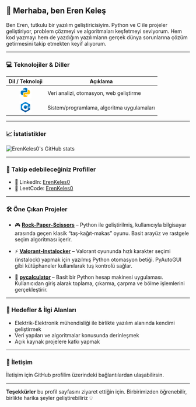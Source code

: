 ## 👋 Merhaba, ben Eren Keleş

Ben Eren, tutkulu bir yazılım geliştiricisiyim. Python ve C ile projeler geliştiriyor, problem çözmeyi ve algoritmaları keşfetmeyi seviyorum. Hem kod yazmayı hem de yazdığım yazılımların gerçek dünya sorunlarına çözüm getirmesini takip etmekten keyif alıyorum.

---

### 💻 Teknolojiler & Diller


| Dil / Teknoloji | Açıklama |
|-----------------|----------|
| <div align="center"><img src="python.png" width="32" /></div> | Veri analizi, otomasyon, web geliştirme |
| <div align="center"><img src="c.png" width="32" /></div> | Sistem/programlama, algoritma uygulamaları |


---

### 📈 İstatistikler

![ErenKeles0's GitHub stats](https://github-readme-stats.vercel.app/api?username=ErenKeles0&show_icons=true&theme=radical)

---

### 🔗 Takip edebileceğiniz Profiller

- 💼 LinkedIn: [ErenKeles0](https://www.linkedin.com/in/eren-keleş-4ba055250)
- 🧠 LeetCode: [ErenKeles0](https://leetcode.com/u/ErenKeles0)

---

### 🛠️ Öne Çıkan Projeler

- 🎮 **[Rock-Paper-Scissors](https://github.com/ErenKeles0/Rock-Paper-Scissors)** – Python ile geliştirilmiş, kullanıcıyla bilgisayar arasında geçen klasik “taş-kağıt-makas” oyunu. Basit arayüz ve rastgele seçim algoritması içerir.

- ⚡ **[Valorant-Instalocker](https://github.com/ErenKeles0/Valorant-Instalocker)** – Valorant oyununda hızlı karakter seçimi (instalock) yapmak için yazılmış Python otomasyon betiği. PyAutoGUI gibi kütüphaneler kullanılarak tuş kontrolü sağlar.

- 🧮 **[pycalculator](https://github.com/ErenKeles0/pycalculator)** – Basit bir Python hesap makinesi uygulaması. Kullanıcıdan giriş alarak toplama, çıkarma, çarpma ve bölme işlemlerini gerçekleştirir.

---

### 🎯 Hedefler & İlgi Alanları

- Elektrik-Elektronik mühendisliği ile birlikte yazılım alanında kendimi geliştirmek  
- Veri yapıları ve algoritmalar konusunda derinleşmek  
- Açık kaynak projelere katkı yapmak  

---

### 🤝 İletişim

İletişim için GitHub profilim üzerindeki bağlantılardan ulaşabilirsin.

---

**Teşekkürler** bu profil sayfasını ziyaret ettiğin için. Birbirimizden öğrenebilir, birlikte harika şeyler geliştirebiliriz 💡
